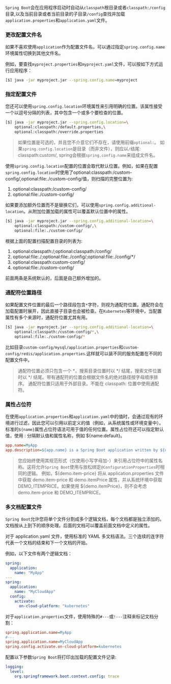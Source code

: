 `Spring Boot`会在应用程序启动时自动从`classpath`根目录或者`classpath:/config`目录,以及当前目录或者当前目录的子目录`/config`查找并加载`application.properties`和`application.yaml`文件。

### 更改配置文件名

如果不喜欢使用`application`作为配置文件名，可以通过指定`spring.config.name`环境属性切换到其他文件名。

例如，要查找`myproject.properties`和`myproject.yaml`文件，可以按如下方式运行应用程序：

```bash
[$] java -jar myproject.jar --spring.config.name=myproject
```

### 指定配置文件

您还可以使用`spring.config.location`环境属性来引用明确的位置。该属性接受一个以逗号分隔的列表，其中包含一个或多个要检查的位置。

```bash
[$] java -jar myproject.jar --spring.config.location=\
    optional:classpath:/default.properties,\
    optional:classpath:/override.properties
```

> 如果位置是可选的，并且您不介意它们不存在，请使用前缀`optional:`。
> 如果`spring.config.location`是目录（而非文件），则应以`/`结尾: classpath:custom/, spring会根据`spring.config.name`来组成文件名。


使用`spring.config.location`配置的位置会取代默认位置。例如，如果在配置`spring.config.location`时使用了optional:classpath:/custom-config/,optional:file:./custom-config/值，则扫描的完整位置为:

1. optional:classpath:/custom-config/
2. optional:file:./custom-config/

如果要添加额外位置而不是替换它们，可以使用`spring.config.additional-location`。从附加位置加载的属性可以覆盖默认位置中的属性。

```bash
[$] java -jar myproject.jar --spring.config.additional-location=\
    optional:classpath:/custom-config/,\
    optional:file:./custom-config/
```

根据上面的配置扫描配置目录的列表为:

1. optional:classpath:/;optional:classpath:/config/
2. optional:file:./;optional:file:./config/;optional:file:./config/*/
3. optional:classpath:custom-config/
4. optional:file:./custom-config/

前面两条是系统默认的，后面是自己额外增加的。

### 通配符位置路径

如果配置文件位置的最后一个路径段包含`*`字符，则视为通配符位置。通配符会在加载配置时展开，因此直接子目录也会被检查。在`Kubernetes`等环境中，当配置属性有多个来源时，通配符位置尤其有用。

```bash
[$] java -jar myproject.jar --spring.config.additional-location=\
    optional:classpath:/custom-config/*,\
    optional:file:./custom-config/*
```

比如目录`custom-config/mysql/application.properties`和`custom-config/redis/application.properties`.这样就可以装不同的服务配置在不同的配置文件中。


> 通配符位置必须只包含一个 *，搜索目录位置时以 */ 结尾，搜索文件位置时以 */<filename> 结尾。带有通配符的位置会根据文件名的绝对路径按字母顺序排序。
> 通配符位置只适用于外部目录。不能在 classpath: 位置中使用通配符。

### 属性占位符

在使用`application.properties`和`application.yaml`中的值时，会通过现有的环境进行过滤，因此您可以引用以前定义的值（例如，从系统属性或环境变量中）。标准的`${name}`属性占位符语法可用于值的任何位置。属性占位符还可以指定默认值，使用 : 分隔默认值和属性名称，例如 ${name:default}。


```ini
app.name=MyApp
app.description=${app.name} is a Spring Boot application written by ${username:Unknown}
```

> 您应始终使用其规范形式（仅使用小写字母加-）来引用占位符中的属性名称。这将允许`Spring Boot`使用与放松绑定`@ConfigurationProperties`时相同的逻辑。
> 例如，${demo.item-price} 将从 application.properties 文件中获取 demo.item-price 和 demo.itemPrice 属性，并从系统环境中获取 DEMO_ITEMPRICE。如果使用 ${demo.itemPrice}，则不会考虑 demo.item-price 和 DEMO_ITEMPRICE。

### 多文档配置文件

`Spring Boot`允许您将单个文件分割成多个逻辑文档，每个文档都是独立添加的。文档按从上到下的顺序处理。后面的文档可以覆盖前面文档中定义的属性。

对于 application.yaml 文件，使用标准的 YAML 多文档语法。三个连续的连字符代表一个文档的结束和下一个文档的开始。

例如，以下文件有两个逻辑文档：

```yaml
spring:
  application:
    name: "MyApp"
---
spring:
  application:
    name: "MyCloudApp"
  config:
    activate:
      on-cloud-platform: "kubernetes"
```

对于`application.properties`文件，使用特殊的`#---`或`!---`注释来标记文档分割：

```ini
spring.application.name=MyApp
#---
spring.application.name=MyCloudApp
spring.config.activate.on-cloud-platform=kubernetes
```

配置以下参数`Spring Boot`将打印出加载的配置文件记录:

```yaml
logging:
  level:
    org.springframework.boot.context.config: trace
```

